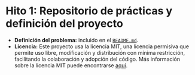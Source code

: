 # Hito 1: Repositorio de prácticas y definición del proyecto

* **Definición del problema:** incluido en el [`README.md`](../README.md).
* **Licencia:** Este proyecto usa la licencia MIT, una licencia permisiva que permite uso libre, modificación y distribución con mínima restricción, facilitando la colaboración y adopción del código. Más información sobre la licencia MIT puede encontrarse [aquí](https://es.wikipedia.org/wiki/Licencia_MIT).